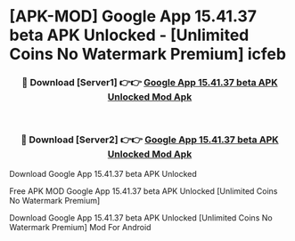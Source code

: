 # [APK-MOD] Google App 15.41.37 beta APK Unlocked - [Unlimited Coins No Watermark Premium] icfeb



<div align="center">
<h3>🔴 Download [Server1] 👉👉 <a href="https://momento.my/?title=Google_App_15.41.37_beta_APK_Unlocked">Google App 15.41.37 beta APK Unlocked Mod Apk</a></h3><br>

<h3>🔴 Download [Server2] 👉👉 <a href="https://momento.my/?title=Google_App_15.41.37_beta_APK_Unlocked">Google App 15.41.37 beta APK Unlocked Mod Apk</a></h3>
</div>



Download Google App 15.41.37 beta APK Unlocked 

Free APK MOD Google App 15.41.37 beta APK Unlocked [Unlimited Coins No Watermark Premium]

Download Google App 15.41.37 beta APK Unlocked [Unlimited Coins No Watermark Premium] Mod For Android
